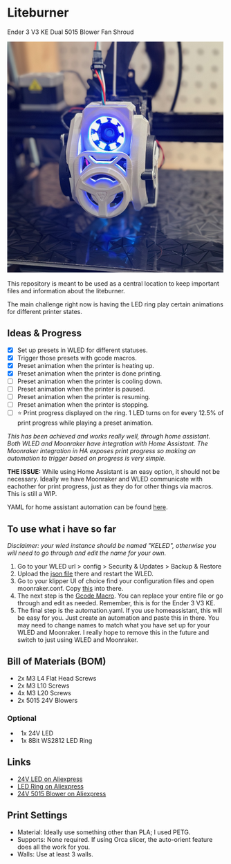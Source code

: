 # Liteburner

Ender 3 V3 KE Dual 5015 Blower Fan Shroud

<img src="https://github.com/iamlite/liteburner/blob/main/Images/Img_2.jpeg" alt="Liteburner" width="500">

This repository is meant to be used as a central location to keep important files and information about the liteburner.

The main challenge right now is having the LED ring play certain animations for different printer states.

## Ideas & Progress

- [x] Set up presets in WLED for different statuses.
- [x] Trigger those presets with gcode macros.
- [x] Preset animation when the printer is heating up.
- [x] Preset animation when the printer is done printing.
- [ ] Preset animation when the printer is cooling down.
- [ ] Preset animation when the printer is paused.
- [ ] Preset animation when the printer is resuming.
- [ ] Preset animation when the printer is stopping.
- [ ] ⭐️ Print progress displayed on the ring. 1 LED turns on for every 12.5% of print progress while playing a preset animation.

*This has been achieved and works really well, through home assistant. Both WLED and Moonraker have integration with Home Assistant. The Moonraker integration in HA exposes print progress so making an automation to trigger based on progress is very simple.*

**THE ISSUE:** While using Home Assistant is an easy option, it should not be necessary. Ideally we have Moonraker and WLED communicate with eachother for print progress, just as they do for other things via macros. This is still a WIP.

YAML for home assistant automation can be found [here](https://github.com/iamlite/liteburner/blob/main/automation.yaml).

## To use what i have so far

*Disclaimer: your wled instance should be named "KELED", otherwise you will need to go through and edit the name for your own.*

1. Go to your WLED url > config > Security & Updates > Backup & Restore
2. Upload the [json file](https://github.com/iamlite/liteburner/blob/main/wled_presets_KELED.json) there and restart the WLED.
3. Go to your klipper UI of choice find your configuration files and open moonraker.conf. Copy [this](https://github.com/iamlite/liteburner/blob/main/moonraker.conf) into there.
4. The next step is the [Gcode Macro](https://github.com/iamlite/liteburner/blob/main/gcode_macro.cfg). You can replace your entire file or go through and edit as needed. Remember, this is for the Ender 3 V3 KE.
5. The final step is the automation.yaml. If you use homeassistant, this will be easy for you. Just create an automation and paste this in there. You may need to change names to match what you have set up for your WLED and Moonraker. I really hope to remove this in the future and switch to just using WLED and Moonraker.

## Bill of Materials (BOM)

- 2x M3 L4 Flat Head Screws
- 2x M3 L10 Screws
- 4x M3 L20 Screws
- 2x 5015 24V Blowers

### Optional

-   1x 24V LED
-   1x 8Bit WS2812 LED Ring

## Links

- [24V LED on Aliexpress](<https://s.click.aliexpress.com/e/_Dky6Lzx>)
- [LED Ring on Aliexpress](<https://s.click.aliexpress.com/e/_DD0RQdB>)
- [24V 5015 Blower on Aliexpress](<https://s.click.aliexpress.com/e/_DBk6D53>)

## Print Settings

- Material: Ideally use something other than PLA; I used PETG.
- Supports: None required. If using Orca slicer, the auto-orient feature does all the work for you.
- Walls: Use at least 3 walls.
